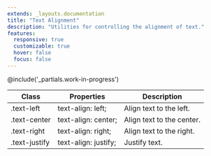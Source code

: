 ```yaml
---
extends: _layouts.documentation
title: "Text Alignment"
description: "Utilities for controlling the alignment of text."
features:
  responsive: true
  customizable: true
  hover: false
  focus: false
---
```


@include('_partials.work-in-progress')

<div class="border-t border-grey-lighter">
  <table class="w-full text-left" style="border-collapse: collapse;">
    <colgroup>
      <col class="w-1/5">
      <col class="w-1/3">
      <col>
    </colgroup>
    <thead>
      <tr>
        <th class="text-sm font-semibold text-grey-darker p-2 bg-grey-lightest">Class</th>
        <th class="text-sm font-semibold text-grey-darker p-2 bg-grey-lightest">Properties</th>
        <th class="text-sm font-semibold text-grey-darker p-2 bg-grey-lightest">Description</th>
      </tr>
    </thead>
    <tbody class="align-baseline">
      <tr>
        <td class="p-2 border-t border-smoke font-mono text-xs text-purple-dark whitespace-no-wrap">.text-left</td>
        <td class="p-2 border-t border-smoke font-mono text-xs text-blue-dark">text-align: left;</td>
        <td class="p-2 border-t border-smoke text-sm text-grey-darker">Align text to the left.</td>
      </tr>
      <tr>
        <td class="p-2 border-t border-smoke font-mono text-xs text-purple-dark whitespace-no-wrap">.text-center</td>
        <td class="p-2 border-t border-smoke font-mono text-xs text-blue-dark">text-align: center;</td>
        <td class="p-2 border-t border-smoke text-sm text-grey-darker">Align text to the center.</td>
      </tr>
      <tr>
        <td class="p-2 border-t border-smoke font-mono text-xs text-purple-dark whitespace-no-wrap">.text-right</td>
        <td class="p-2 border-t border-smoke font-mono text-xs text-blue-dark">text-align: right;</td>
        <td class="p-2 border-t border-smoke text-sm text-grey-darker">Align text to the right.</td>
      </tr>
      <tr>
        <td class="p-2 border-t border-smoke font-mono text-xs text-purple-dark whitespace-no-wrap">.text-justify</td>
        <td class="p-2 border-t border-smoke font-mono text-xs text-blue-dark">text-align: justify;</td>
        <td class="p-2 border-t border-smoke text-sm text-grey-darker">Justify text.</td>
      </tr>
    </tbody>
  </table>
</div>

